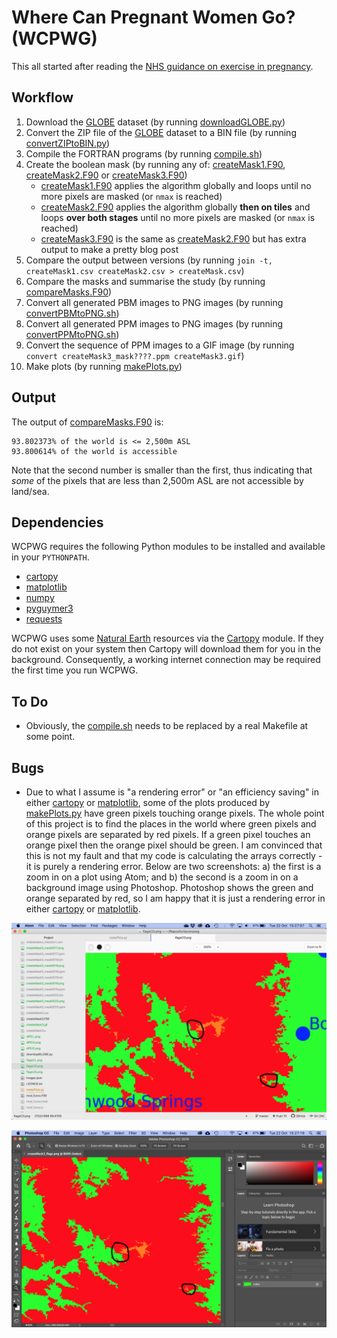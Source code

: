 # Where Can Pregnant Women Go? (WCPWG)

This all started after reading the [NHS guidance on exercise in pregnancy](https://www.nhs.uk/conditions/pregnancy-and-baby/pregnancy-exercise/).

## Workflow

1. Download the [GLOBE](https://www.ngdc.noaa.gov/mgg/topo/globe.html) dataset (by running [downloadGLOBE.py](downloadGLOBE.py))
2. Convert the ZIP file of the [GLOBE](https://www.ngdc.noaa.gov/mgg/topo/globe.html) dataset to a BIN file (by running [convertZIPtoBIN.py](convertZIPtoBIN.py))
3. Compile the FORTRAN programs (by running [compile.sh](compile.sh))
4. Create the boolean mask (by running any of: [createMask1.F90](createMask1.F90), [createMask2.F90](createMask2.F90) or [createMask3.F90](createMask3.F90))
    * [createMask1.F90](createMask1.F90) applies the algorithm globally and loops until no more pixels are masked (or `nmax` is reached)
    * [createMask2.F90](createMask2.F90) applies the algorithm globally **then on tiles** and loops **over both stages** until no more pixels are masked (or `nmax` is reached)
    * [createMask3.F90](createMask3.F90) is the same as [createMask2.F90](createMask2.F90) but has extra output to make a pretty blog post
5. Compare the output between versions (by running `join -t, createMask1.csv createMask2.csv > createMask.csv`)
6. Compare the masks and summarise the study (by running [compareMasks.F90](compareMasks.F90))
7. Convert all generated PBM images to PNG images (by running [convertPBMtoPNG.sh](convertPBMtoPNG.sh))
8. Convert all generated PPM images to PNG images (by running [convertPPMtoPNG.sh](convertPPMtoPNG.sh))
9. Convert the sequence of PPM images to a GIF image (by running `convert createMask3_mask????.ppm createMask3.gif`)
10. Make plots (by running [makePlots.py](makePlots.py))

## Output

The output of [compareMasks.F90](compareMasks.F90) is:

```
93.802373% of the world is <= 2,500m ASL
93.800614% of the world is accessible
```

Note that the second number is smaller than the first, thus indicating that *some* of the pixels that are less than 2,500m ASL are not accessible by land/sea.

## Dependencies

WCPWG requires the following Python modules to be installed and available in your `PYTHONPATH`.

* [cartopy](https://pypi.org/project/Cartopy)
* [matplotlib](https://pypi.org/project/matplotlib)
* [numpy](https://pypi.org/project/numpy)
* [pyguymer3](https://github.com/Guymer/PyGuymer3)
* [requests](https://pypi.org/project/requests)

WCPWG uses some [Natural Earth](http://www.naturalearthdata.com/) resources via the [Cartopy](http://scitools.org.uk/cartopy/) module. If they do not exist on your system then Cartopy will download them for you in the background. Consequently, a working internet connection may be required the first time you run WCPWG.

## To Do

* Obviously, the [compile.sh](compile.sh) needs to be replaced by a real Makefile at some point.

## Bugs

* Due to what I assume is "a rendering error" or "an efficiency saving" in either [cartopy](https://pypi.org/project/Cartopy) or [matplotlib](https://pypi.org/project/matplotlib), some of the plots produced by [makePlots.py](makePlots.py) have green pixels touching orange pixels. The whole point of this project is to find the places in the world where green pixels and orange pixels are separated by red pixels. If a green pixel touches an orange pixel then the orange pixel should be green. I am convinced that this is not my fault and that my code is calculating the arrays correctly - it is purely a rendering error. Below are two screenshots: a) the first is a zoom in on a plot using Atom; and b) the second is a zoom in on a background image using Photoshop. Photoshop shows the green and orange separated by red, so I am happy that it is just a rendering error in either [cartopy](https://pypi.org/project/Cartopy) or [matplotlib](https://pypi.org/project/matplotlib).

![Screenshot from Atom](Screenshot_Atom.png)

![Screenshot from Photoshop](Screenshot_Photoshop.png)
